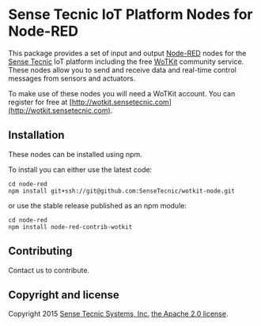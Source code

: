 # Sense Tecnic IoT Platform Nodes for Node-RED

This package provides a set of input and output [Node-RED](http://nodered.org) nodes for the [Sense Tecnic](http://www.sensetecnic.com) IoT platform including the free [WoTKit](http://wotkit.sensetecnic.com) community service. These nodes allow you to send and receive data and real-time control messages from sensors and actuators.

To make use of these nodes you will need a WoTKit account.  You can register for free at [http://wotkit.sensetecnic.com](http://wotkit.sensetecnic.com).

## Installation

These nodes can be installed using npm.

To install you can either use the latest code:

```
cd node-red
npm install git+ssh://git@github.com:SenseTecnic/wotkit-node.git
```

or use the stable release published as an npm module:

```
cd node-red
npm install node-red-contrib-wotkit
```

## Contributing

Contact us to contribute.

## Copyright and license

Copyright 2015 [Sense Tecnic Systems, Inc.](http://www.sensetecnic.com) [the Apache 2.0 license](LICENSE).
